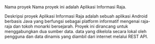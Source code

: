 Nama proyek 
Nama proyek ini adalah Aplikasi Informasi Raja.

Deskripsi proyek 
Aplikasi Informasi Raja adalah sebuah aplikasi Android berbasis Java yang berfungsi sebagai platform informatif mengenai raja-raja dan tokoh monarki bersejarah. Proyek ini dirancang untuk menggabungkan dua sumber data. data yang dikelola secara lokal oleh pengguna dan data dinamis yang diambil dari internet melalui REST API.
